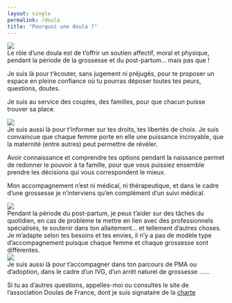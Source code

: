```yaml
---
layout: single
permalink: /doula
title: "Pourquoi une doula ?"
---
```


<div class="image-texte odd">
    <div class="image">
        <img src="/assets/images/doula/doula1.png"/>
    </div>
    <div class="texte">
Le rôle d’une doula est de t’offrir un soutien affectif, moral et physique, pendant la période de la grossesse et du post-partum… mais pas que ! 

Je suis là pour t’écouter, sans jugement ni préjugés, pour te proposer un espace en pleine confiance où tu pourras déposer toutes tes peurs, questions, doutes.

Je suis au service des couples, des familles, pour que chacun puisse trouver sa place. 
    </div>
</div>

<div class="image-texte">
    <div class="image">
        <img src="/assets/images/doula/doula2.jpg"/>
    </div>
    <div class="texte">
Je suis aussi là pour t’informer sur tes droits, tes libertés de choix. Je suis convaincue que chaque femme porte en elle une puissance incroyable, que la maternité (entre autres) peut permettre de révéler.

Avoir connaissance et comprendre tes options pendant la naissance permet de redonner le pouvoir à ta famille, pour que vous puissiez ensemble prendre les décisions qui vous correspondent le mieux. 

Mon accompagnement n’est ni médical, ni thérapeutique, et dans le cadre d’une grossesse je n’interviens qu’en complément d’un suivi médical. 
</div>
</div>

<div class="image-texte odd">
    <div class="image">
        <img src="/assets/images/doula/doula3.jpg"/>
    </div>
    <div class="texte">
Pendant la période du post-partum, je peux t’aider sur des tâches du quotidien, en cas de problème te mettre en lien avec des professionnels spécialisés, te soutenir dans ton allaitement… et tellement d’autres choses. Je m’adapte selon tes besoins et tes envies, il n’y a pas de modèle type d’accompagnement puisque chaque femme et chaque grossesse sont différentes.
    </div>
</div>

<div class="image-texte">
    <div class="image">
        <img src="/assets/images/doula/doula4.jpg"/>
    </div>
    <div class="texte">
    <span>
Je suis aussi là pour t’accompagner dans ton parcours de PMA ou d’adoption, dans le cadre d’un IVG, d’un arrêt naturel de grossesse ……

Si tu as d’autres questions, appelles-moi ou consultes le site de l’association Doulas de France, dont je suis signataire de la <a href="https://doulas.info/" target="external">charte</a>  
</span>
    </div>
</div>